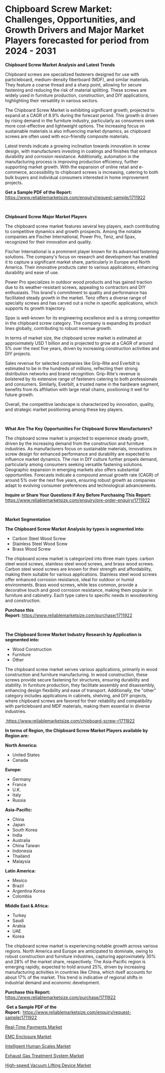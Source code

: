 <p><h1>Chipboard Screw Market: Challenges, Opportunities, and Growth Drivers and Major Market Players forecasted for period from 2024 - 2031</h1></p><p><strong>Chipboard Screw Market Analysis and Latest Trends</strong></p>
<p><p>Chipboard screws are specialized fasteners designed for use with particleboard, medium-density fiberboard (MDF), and similar materials. They feature a coarse thread and a sharp point, allowing for secure fastening and reducing the risk of material splitting. These screws are widely used in furniture production, construction, and DIY applications, highlighting their versatility in various sectors.</p><p>The Chipboard Screw Market is exhibiting significant growth, projected to expand at a CAGR of 8.9% during the forecast period. This growth is driven by rising demand in the furniture industry, particularly as consumers seek more cost-effective and lightweight options. The increasing focus on sustainable materials is also influencing market dynamics, as chipboard screws are often used with eco-friendly composite materials.</p><p>Latest trends indicate a growing inclination towards innovation in screw design, with manufacturers investing in coatings and finishes that enhance durability and corrosion resistance. Additionally, automation in the manufacturing process is improving production efficiency, further supporting market growth. With the expansion of online retail and e-commerce, accessibility to chipboard screws is increasing, catering to both bulk buyers and individual consumers interested in home improvement projects.</p></p>
<p><strong>Get a Sample PDF of the Report:&nbsp;</strong> <a href="https://www.reliablemarketsize.com/enquiry/request-sample/1711922?utm_campaign=1133&utm_medium=2&utm_source=Github&utm_content=ia&utm_term=22102024&utm_id=chipboard-screw">https://www.reliablemarketsize.com/enquiry/request-sample/1711922</a></p>
<p>&nbsp;</p>
<p><strong>Chipboard Screw Major Market Players</strong></p>
<p><p>The chipboard screw market features several key players, each contributing to competitive dynamics and growth prospects. Among the notable companies are Fischer International, Power Pro, Tenz, and Spax, recognized for their innovation and quality.</p><p>Fischer International is a prominent player known for its advanced fastening solutions. The company's focus on research and development has enabled it to capture a significant market share, particularly in Europe and North America. Their innovative products cater to various applications, enhancing durability and ease of use.</p><p>Power Pro specializes in outdoor wood products and has gained traction due to its weather-resistant screws, appealing to contractors and DIY enthusiasts. This brand's commitment to quality and performance has facilitated steady growth in the market. Tenz offers a diverse range of specialty screws and has carved out a niche in specific applications, which supports its growth trajectory.</p><p>Spax is well-known for its engineering excellence and is a strong competitor in the chipboard screw category. The company is expanding its product lines globally, contributing to robust revenue growth.</p><p>In terms of market size, the chipboard screw market is estimated at approximately USD 1 billion and is projected to grow at a CAGR of around 5% over the next five years, driven by increasing construction activities and DIY projects.</p><p>Sales revenue for selected companies like Grip-Rite and Everbilt is estimated to be in the hundreds of millions, reflecting their strong distribution networks and brand recognition. Grip-Rite's revenue is bolstered by its extensive range of fasteners catering to both professionals and consumers. Similarly, Everbilt, a trusted name in the hardware segment, benefits from its affiliation with large retail chains, positioning it well for future growth. </p><p>Overall, the competitive landscape is characterized by innovation, quality, and strategic market positioning among these key players.</p></p>
<p>&nbsp;</p>
<p><strong>What Are The Key Opportunities For Chipboard Screw Manufacturers?</strong></p>
<p><p>The chipboard screw market is projected to experience steady growth, driven by the increasing demand from the construction and furniture industries. As manufacturers focus on sustainable materials, innovations in screw design for enhanced performance and durability are expected to influence market dynamics. The rise in DIY culture further propels demand, particularly among consumers seeking versatile fastening solutions. Geographic expansion in emerging markets also offers substantial opportunities. Forecasts indicate a compound annual growth rate (CAGR) of around 5% over the next five years, ensuring robust growth as companies adapt to evolving consumer preferences and technological advancements.</p></p>
<p><strong>Inquire or Share Your Questions If Any Before Purchasing This Report:</strong> <a href="https://www.reliablemarketsize.com/enquiry/pre-order-enquiry/1711922?utm_campaign=1133&utm_medium=2&utm_source=Github&utm_content=ia&utm_term=22102024&utm_id=chipboard-screw">https://www.reliablemarketsize.com/enquiry/pre-order-enquiry/1711922</a></p>
<p>&nbsp;</p>
<p><strong>Market Segmentation</strong></p>
<p><strong>The Chipboard Screw Market Analysis by types is segmented into:</strong></p>
<p><ul><li>Carbon Steel Wood Screw</li><li>Stainless Steel Wood Scew</li><li>Brass Wood Screw</li></ul></p>
<p><p>The chipboard screw market is categorized into three main types: carbon steel wood screws, stainless steel wood screws, and brass wood screws. Carbon steel wood screws are known for their strength and affordability, making them suitable for various applications. Stainless steel wood screws offer enhanced corrosion resistance, ideal for outdoor or humid environments. Brass wood screws, while less common, provide a decorative touch and good corrosion resistance, making them popular in furniture and cabinetry. Each type caters to specific needs in woodworking and construction.</p></p>
<p><strong>Purchase this Report:&nbsp;</strong><a href="https://www.reliablemarketsize.com/purchase/1711922?utm_campaign=1133&utm_medium=2&utm_source=Github&utm_content=ia&utm_term=22102024&utm_id=chipboard-screw">https://www.reliablemarketsize.com/purchase/1711922</a></p>
<p>&nbsp;</p>
<p><strong>The Chipboard Screw Market Industry Research by Application is segmented into:</strong></p>
<p><ul><li>Wood Construction</li><li>Furniture</li><li>Other</li></ul></p>
<p><p>The chipboard screw market serves various applications, primarily in wood construction and furniture manufacturing. In wood construction, these screws provide secure fastening for structures, ensuring durability and stability. In furniture production, they facilitate assembly and disassembly, enhancing design flexibility and ease of transport. Additionally, the "other" category includes applications in cabinets, shelving, and DIY projects, where chipboard screws are favored for their reliability and compatibility with particleboard and MDF materials, making them essential in diverse industries.</p></p>
<p><a href="https://www.reliablemarketsize.com/chipboard-screw-r1711922?utm_campaign=1133&utm_medium=2&utm_source=Github&utm_content=ia&utm_term=22102024&utm_id=chipboard-screw">&nbsp;https://www.reliablemarketsize.com/chipboard-screw-r1711922</a></p>
<p><strong>In terms of Region, the Chipboard Screw Market Players available by Region are:</strong></p>
<p>
    <p> <strong> North America: </strong>
        <ul>
            <li>United States</li>
            <li>Canada</li>
        </ul>
        </p> 
    <p> <strong> Europe: </strong>
        <ul>
            <li>Germany</li>
            <li>France</li>
            <li>U.K.</li>
            <li>Italy</li>
            <li>Russia</li>
        </ul>
        </p> 
    <p> <strong> Asia-Pacific: </strong>
        <ul>
            <li>China</li>
            <li>Japan</li>
            <li>South Korea</li>
            <li>India</li>
            <li>Australia</li>
            <li>China Taiwan</li>
            <li>Indonesia</li>
            <li>Thailand</li>
            <li>Malaysia</li>
        </ul>
        </p> 
    <p> <strong> Latin America: </strong>
        <ul>
            <li>Mexico</li>
            <li>Brazil</li>
            <li>Argentina Korea</li>
            <li>Colombia</li>
        </ul>
        </p> 
    <p> <strong> Middle East & Africa: </strong>
        <ul>
            <li>Turkey</li>
            <li>Saudi</li>
            <li>Arabia</li>
            <li>UAE</li>
            <li>Korea</li>
        </ul>
    </p>
    </p>
<p><p>The chipboard screw market is experiencing notable growth across various regions. North America and Europe are anticipated to dominate, owing to robust construction and furniture industries, capturing approximately 30% and 28% of the market share, respectively. The Asia-Pacific region is emerging rapidly, expected to hold around 25%, driven by increasing manufacturing activities in countries like China, which itself accounts for about 17% of the market. This trend is indicative of regional shifts in industrial demand and economic development.</p></p>
<p><strong>Purchase this Report: </strong><a href="https://www.reliablemarketsize.com/purchase/1711922?utm_campaign=1133&utm_medium=2&utm_source=Github&utm_content=ia&utm_term=22102024&utm_id=chipboard-screw">https://www.reliablemarketsize.com/purchase/1711922</a></p>
<p>&nbsp;<strong>Get a Sample PDF of the Report:&nbsp;&nbsp;</strong><a href="https://www.reliablemarketsize.com/enquiry/request-sample/1711922?utm_campaign=1133&utm_medium=2&utm_source=Github&utm_content=ia&utm_term=22102024&utm_id=chipboard-screw">https://www.reliablemarketsize.com/enquiry/request-sample/1711922</a></p>
<p><strong></strong></p>
<p><p><a href="https://github.com/rosalee3esue/Market-Research-Report-List-1/blob/main/real-time-payments-market.md?utm_campaign=1133&utm_medium=2&utm_source=Github&utm_content=ia&utm_term=22102024&utm_id=chipboard-screw">Real-Time Payments Market</a></p><p><a href="https://issuu.com/reportprime-2/docs/emc-enclosure-market-size-2030.pptx_8f9d66e15e2232?utm_campaign=1133&utm_medium=2&utm_source=Github&utm_content=ia&utm_term=22102024&utm_id=chipboard-screw">EMC Enclosure Market</a></p><p><a href="https://github.com/lakeishabuahb/Market-Research-Report-List-1/blob/main/intelligent-human-scales-market.md?utm_campaign=1133&utm_medium=2&utm_source=Github&utm_content=ia&utm_term=22102024&utm_id=chipboard-screw">Intelligent Human Scales Market</a></p><p><a href="https://issuu.com/reportprime-2/docs/exhaust-gas-treatment-system-market_bc1f474d5d4c49?utm_campaign=1133&utm_medium=2&utm_source=Github&utm_content=ia&utm_term=22102024&utm_id=chipboard-screw">Exhaust Gas Treatment System Market</a></p><p><a href="https://www.linkedin.com/pulse/global-high-speed-vacuum-lifting-device-market-sector2024-2031-v48jf?utm_campaign=1133&utm_medium=2&utm_source=Github&utm_content=ia&utm_term=22102024&utm_id=chipboard-screw">High-speed Vacuum Lifting Device Market</a></p></p>